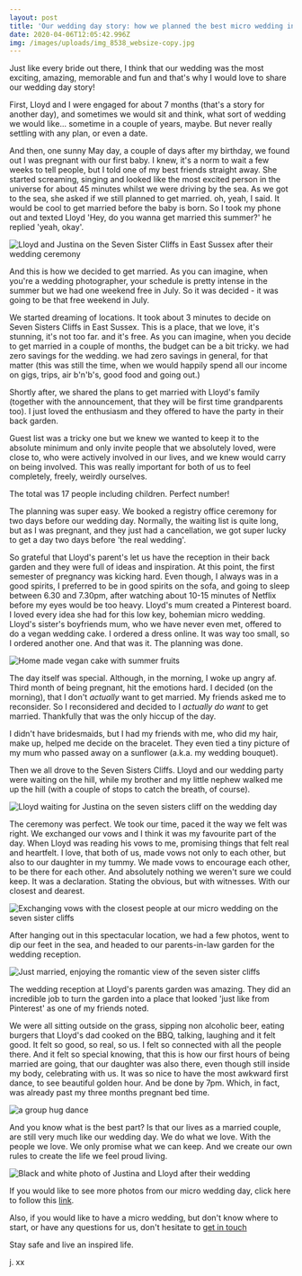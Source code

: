 ```yaml
---
layout: post
title: 'Our wedding day story: how we planned the best micro wedding in two months '
date: 2020-04-06T12:05:42.996Z
img: /images/uploads/img_8538_websize-copy.jpg
---
```


Just like every bride out there, I think that our wedding was the most exciting, amazing, memorable and fun and that's why I would love to share our wedding day story!

First, Lloyd and I were engaged for about 7 months (that's a story for another day), and sometimes we would sit and think, what sort of wedding we would like... sometime in a couple of years, maybe. But never really settling with any plan, or even a date.

And then, one sunny May day, a couple of days after my birthday, we found out I was pregnant with our first baby. I knew, it's a norm to wait a few weeks to tell people, but I told one of my best friends straight away. She started screaming, singing and looked like the most excited person in the universe for about 45 minutes whilst we were driving by the sea. As we got to the sea, she asked if we still planned to get married. oh, yeah, I said. It would be cool to get married before the baby is born. So I took my phone out and texted Lloyd 'Hey, do you wanna get married this summer?' he replied 'yeah, okay'. 

![Lloyd and Justina on the Seven Sister Cliffs in East Sussex after their wedding ceremony](/images/uploads/img_8333_websize.jpg "Bride and Groom on the Seven Sisters Cliffs ")

And this is how we decided to get married. As you can imagine, when you're a wedding photographer, your schedule is pretty intense in the summer but we had one weekend free in July. So it was decided - it was going to be that free weekend in July.

We started dreaming of locations. It took about 3 minutes to decide on Seven Sisters Cliffs in East Sussex. This is a place, that we love, it's stunning, it's not too far. and it's free. As you can imagine, when you decide to get married in a couple of months, the budget can be a bit tricky. we had zero savings for the wedding. we had zero savings in general, for that matter (this was still the time, when we would happily spend all our income on gigs, trips, air b'n'b's, good food and going out.) 

Shortly after, we shared the plans to get married with Lloyd's family (together with the announcement, that they will be first time grandparents too). I just loved the enthusiasm and they offered to have the party in their back garden.

Guest list was a tricky one but we knew we wanted to keep it to the absolute minimum and only invite people that we absolutely loved, were close to, who were actively involved in our lives, and we knew would carry on being involved.  This was really important for both of us to feel completely, freely, weirdly ourselves. 

The total was 17 people including children. Perfect number! 

The planning was super easy. We booked a registry office ceremony for two days before our wedding day. Normally, the waiting list is quite long, but as I was pregnant, and they just had a cancellation, we got super lucky to get a day two days before 'the real wedding'. 

So grateful that Lloyd's parent's let us have the reception in their back garden and they were full of ideas and inspiration. At this point, the first semester of pregnancy was kicking hard. Even though, I always was in a good spirits, I preferred to be in good spirits on the sofa, and going to sleep between 6.30 and 7.30pm, after watching about 10-15 minutes of Netflix before my eyes would be too heavy. Lloyd's mum created a Pinterest board. I loved every idea she had for this low key, bohemian micro wedding. Lloyd's sister's boyfriends mum, who we have never even met, offered to do a vegan wedding cake. I ordered a dress online. It was way too small, so I ordered another one. And that was it. The planning was done. 

![Home made vegan cake with summer fruits ](/images/uploads/img_8684-2_websize.jpg "vegan wedding cake ")

The day itself was special. Although, in the morning, I woke up angry af. Third month of being pregnant, hit the emotions hard. I decided (on the morning), that I don't *actually* want to get married. My friends asked me to reconsider. So I reconsidered and decided to I *actually do want* to get married. Thankfully that was the only hiccup of the day. 

I didn't have bridesmaids, but I had my friends with me, who did my hair, make up, helped me decide on the bracelet. They even tied a tiny picture of my mum who passed away on a sunflower (a.k.a. my wedding bouquet). 

Then we all drove to the Seven Sisters Cliffs. Lloyd and our wedding party were waiting on the hill, while my brother and my little nephew walked me up the hill (with a couple of stops to catch the breath, of course). 

![Lloyd waiting for Justina on the seven sisters cliff on the wedding day](/images/uploads/img_8247_websize.jpg "Groom waiting ")

The ceremony was perfect. We took our time, paced it the way we felt was right. We exchanged our vows and I think it was my favourite part of the day. When Lloyd was reading his vows to me, promising things that felt real and heartfelt. I love, that both of us, made vows not only to each other, but also to our daughter in my tummy. We made vows to encourage each other, to be there for each other. And absolutely nothing we weren't sure we could keep. It was a declaration. Stating the obvious, but with witnesses. With our closest and dearest. 

![Exchanging vows with the closest people at our micro wedding on the seven sister cliffs ](/images/uploads/img_8275_websize.jpg "reading our personal wedding vows ")

After hanging out in this spectacular location, we had a few photos, went to dip our feet in the sea, and headed to our parents-in-law garden for the wedding reception. 

![Just married, enjoying the romantic view of the seven sister cliffs ](/images/uploads/38250015_10211723689319372_9173251602461491200_n-1-.jpg "just married on the seven sister cliffs ")

The wedding reception at Lloyd's parents garden was amazing. They did an incredible job to turn the garden into a place that looked 'just like from Pinterest' as one of my friends noted.

We were all sitting outside on the grass, sipping non alcoholic beer, eating burgers that Lloyd's dad cooked on the BBQ, talking, laughing and it felt good. It felt so good, so real, so us. I felt so connected with all the people there. And it felt so special knowing, that this is how our first hours of being married are going, that our daughter was also there, even though still inside my body, celebrating with us. It was so nice to have the most awkward first dance, to see beautiful golden hour. And be done by 7pm. Which, in fact, was already past my three months pregnant bed time. 

![a group hug dance ](/images/uploads/img_8728-2_websize.jpg "dance at our micro wedding ")

And you know what is the best part? Is that our lives as a married couple, are still very much like our wedding day. We do what we love. With the people we love. We only promise what we can keep. And we create our own rules to create the life we feel proud living. 

![Black and white photo of Justina and Lloyd after their wedding ](/images/uploads/img_8339_websize.jpg "Justina and Lloyd after the wedding ceremony")

If you would like to see more photos from our micro wedding day, click here to follow this [link](https://instinctwedding.pic-time.com/-justinalloydwedding/gallery). 

Also, if you would like to have a micro wedding, but don't know where to start, or have any questions for us, don't hesitate to [get in touch ](https://www.instinctwedding.com/#contact)

Stay safe and live an inspired life.

j. xx